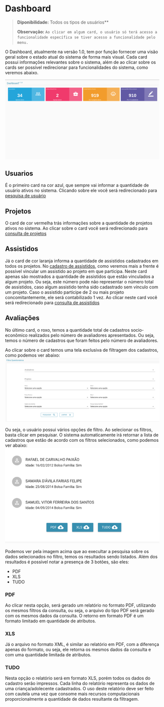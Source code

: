 # Dashboard

> **Diponibilidade:**
> Todos os tipos de usuários**
>
>**Observação:** `Ao clicar em algum card, o usuário só terá acesso a funcionalidade específica se tiver acesso a funcionalidade pelo menu.`

O Dashboard, atualmente na versão 1.0, tem por função fornecer uma visão geral sobre o estado atual do sistema de forma mais visual. Cada card possui informações relevantes sobre o sistema, além de ao clicar sobre os cards ser possível redirecionar para funcionalidades do sistema, como veremos abaixo.

![Login](./img/dashboard/dashboard.png)

## Usuarios

É o primeiro card na cor azul, que sempre vai informar a quantidade de usuário ativos no sistema. Clicando sobre ele você será redirecionado para [pesquisa de usuário](./usuarios.md)

## Projetos

O card de cor vermelha trás informações sobre a quantidade de projetos ativos no sistema. Ao clicar sobre o card você será redirecionado para [consulta de projetos](./projetos.md)

## Assistidos

Já o card de cor laranja informa a quantidade de assistidos cadastrados em todos os projetos. No [cadastro de assistidos](./assistidos.md#cadastro-de-assistidos), como veremos mais a frente é possível vincular um assistido ao projeto em que participa. Neste card apenas são mostrados a quantidade de assistidos que estão vinculados a algum projeto. Ou seja, este número pode não representar o número total de assistidos, caso algum assistido tenha sido cadastrado sem vínculo com um projeto. Caso o assistido participe de 2 ou mais projeto concomitantemente, ele será contabilizado 1 vez.
Ao clicar neste card você será redirecionado para [consulta de assistidos](./assistidos.md#consulta-de-assistidos)

## Avaliações

No último card, o roxo, temos a quantidade total de cadastros socio-econômico realizados pelo número de avaliadores apresentados. Ou seja, temos o número de cadastros que foram feitos pelo número de avaliadores. 

Ao clicar sobre o card temos uma tela exclusiva de filtragem dos cadastros, como podemos ver abaixo:
![Filtro](./img/dashboard/filtroCadastro.png)

Ou seja, o usuário possui vários opções de filtro. Ao selecionar os filtros, basta clicar em pesquisar. O sistema automaticamente irá retornar a lista de cadastros que estão de acordo com os filtros selecionados, como podemos ver abaixo:
![resultado](./img/dashboard/resultado.png)

Podemos ver pela imagem acima que ao execultar a pesquisa sobre os dados selecionados no filtro, temos os resultados sendo listados.
Além dos resultados é possível notar a presença de 3 botões, são eles:
  - PDF
  - XLS
  - TUDO
### PDF
Ao clicar nesta opção, será gerado um relatório no formato PDF, utilizando os mesmos filtros da consulta, ou seja, o arquivo do tipo PDF será gerado com os mesmos dados da consulta. O retorno em formato PDF é um formato limitado em quantidade de atributos.

### XLS
Já o arquivo no formato XML, é similar ao relatório em PDF, com a diferença apenas do formato, ou seja, ele retorna os mesmos dados da consulta e com uma quantidade limitada de atributos.

### TUDO
Nesta opção o relatório será em formato XLS, porém todos os dados do cadastro serão impressos. Cada linha do relatório representa os dados de uma criança/adolecente cadastrados. O uso deste relatório deve ser feito com cautela uma vez que consome mais recursos computacionais proporcionalmente a quantidade de dados resultante da filtragem.
